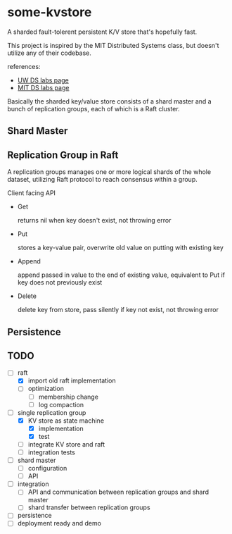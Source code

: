 # some-kvstore
A sharded fault-tolerent persistent K/V store that's hopefully fast.

This project is inspired by the MIT Distributed Systems class, but doesn't utilize any of their codebase.

references:
- [UW DS labs page](https://gitlab.cs.washington.edu/dwoos/452-labs/-/wikis/home)
- [MIT DS labs page](http://nil.csail.mit.edu/6.824/2015/index.html)

Basically the sharded key/value store consists of a shard master and a bunch of replication groups, each of which is a Raft cluster.

## Shard Master

## Replication Group in Raft

A replication groups manages one or more logical shards of the whole dataset, utilizing Raft protocol to reach consensus within a group.

Client facing API
- Get

    returns nil when key doesn't exist, not throwing error

- Put

    stores a key-value pair, overwrite old value on putting with existing key

- Append

    append passed in value to the end of existing value, equivalent to Put if key does not previously exist

- Delete

    delete key from store, pass silently if key not exist, not throwing error

## Persistence

## TODO
- [ ] raft
    - [x] import old raft implementation
    - [ ] optimization
        - [ ] membership change
        - [ ] log compaction
- [ ] single replication group
    - [x] KV store as state machine
        - [x] implementation
        - [x] test
    - [ ] integrate KV store and raft
    - [ ] integration tests
- [ ] shard master
    - [ ] configuration
    - [ ] API
- [ ] integration
    - [ ] API and communication between replication groups and shard master
    - [ ] shard transfer between replication groups
- [ ] persistence
- [ ] deployment ready and demo